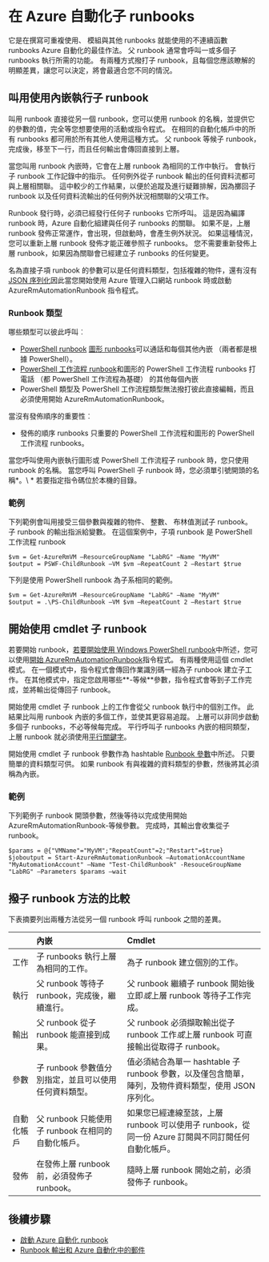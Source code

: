 <properties 
   pageTitle="在 Azure 自動化子 runbooks |Microsoft Azure"
   description="說明啟動 Azure 自動化從另一個 runbook runbook 及共用資訊它們之間的不同方法。"
   services="automation"
   documentationCenter=""
   authors="mgoedtel"
   manager="jwhit"
   editor="tysonn" />
<tags 
   ms.service="automation"
   ms.devlang="na"
   ms.topic="article"
   ms.tgt_pltfrm="na"
   ms.workload="infrastructure-services"
   ms.date="08/17/2016"
   ms.author="magoedte;bwren" />

# <a name="child-runbooks-in-azure-automation"></a>在 Azure 自動化子 runbooks

它是在撰寫可重複使用、 模組與其他 runbooks 就能使用的不連續函數 runbooks Azure 自動化的最佳作法。 父 runbook 通常會呼叫一或多個子 runbooks 執行所需的功能。 有兩種方式撥打子 runbook，且每個您應該瞭解的明顯差異，讓您可以決定，將會最適合您不同的情況。

##  <a name="invoking-a-child-runbook-using-inline-execution"></a>叫用使用內嵌執行子 runbook

叫用 runbook 直接從另一個 runbook，您可以使用 runbook 的名稱，並提供它的參數的值，完全等您想要使用的活動或指令程式。  在相同的自動化帳戶中的所有 runbooks 都可用於所有其他人使用這種方式。 父 runbook 等候子 runbook，完成後，移至下一行，而且任何輸出會傳回直接到上層。

當您叫用 runbook 內嵌時，它會在上層 runbook 為相同的工作中執行。 會執行子 runbook 工作記錄中的指示。 任何例外從子 runbook 輸出的任何資料流都可與上層相關聯。 這中較少的工作結果，以便於追蹤及進行疑難排解，因為擲回子 runbook 以及任何資料流輸出的任何例外狀況相關聯的父項工作。

Runbook 發行時，必須已經發行任何子 runbooks 它所呼叫。 這是因為編譯 runbook 時，Azure 自動化組建與任何子 runbooks 的關聯。 如果不是，上層 runbook 發佈正常運作，會出現，但啟動時，會產生例外狀況。 如果這種情況，您可以重新上層 runbook 發佈才能正確參照子 runbooks。 您不需要重新發佈上層 runbook，如果因為關聯會已經建立子 runbooks 的任何變更。

名為直接子項 runbook 的參數可以是任何資料類型，包括複雜的物件，還有沒有[JSON 序列化](automation-starting-a-runbook.md#runbook-parameters)因此當您開始使用 Azure 管理入口網站 runbook 時或啟動 AzureRmAutomationRunbook 指令程式。


### <a name="runbook-types"></a>Runbook 類型

哪些類型可以彼此呼叫︰

- [PowerShell runbook](automation-runbook-types.md#powershell-runbooks) [圖形 runbooks](automation-runbook-types.md#graphical-runbooks)可以通話和每個其他內嵌 （兩者都是根據 PowerShell）。
- [PowerShell 工作流程 runbook](automation-runbook-types.md#powershell-workflow-runbooks)和圖形的 PowerShell 工作流程 runbooks 打電話 （都 PowerShell 工作流程為基礎） 的其他每個內嵌
- PowerShell 類型及 PowerShell 工作流程類型無法撥打彼此直接編輯，而且必須使用開始 AzureRmAutomationRunbook。
    
當沒有發佈順序的重要性︰

- 發佈的順序 runbooks 只重要的 PowerShell 工作流程和圖形的 PowerShell 工作流程 runbooks。


當您呼叫使用內嵌執行圖形或 PowerShell 工作流程子 runbook 時，您只使用 runbook 的名稱。  當您呼叫 PowerShell 子 runbook 時，您必須單引號開頭的名稱*。\\ * 若要指定指令碼位於本機的目錄。 

### <a name="example"></a>範例

下列範例會叫用接受三個參數與複雜的物件、 整數、 布林值測試子 runbook。 子 runbook 的輸出指派給變數。  在這個案例中，子項 runbook 是 PowerShell 工作流程 runbook

    $vm = Get-AzureRmVM –ResourceGroupName "LabRG" –Name "MyVM"
    $output = PSWF-ChildRunbook –VM $vm –RepeatCount 2 –Restart $true

下列是使用 PowerShell runbook 為子系相同的範例。

    $vm = Get-AzureRmVM –ResourceGroupName "LabRG" –Name "MyVM"
    $output = .\PS-ChildRunbook –VM $vm –RepeatCount 2 –Restart $true



##  <a name="starting-a-child-runbook-using-cmdlet"></a>開始使用 cmdlet 子 runbook

若要開始 runbook，[若要開始使用 Windows PowerShell runbook](../automation-starting-a-runbook.md#starting-a-runbook-with-windows-powershell)中所述，您可以使用[開始 AzureRmAutomationRunbook](https://msdn.microsoft.com/library/mt603661.aspx)指令程式。 有兩種使用這個 cmdlet 模式。  在一個模式中，指令程式會傳回作業識別碼一經為子 runbook 建立子工作。  在其他模式中，指定您啟用哪些**-等候**參數，指令程式會等到子工作完成，並將輸出從傳回子 runbook。

開始使用 cmdlet 子 runbook 上的工作會從父 runbook 執行中的個別工作。 此結果比叫用 runbook 內嵌的多個工作，並使其更容易追蹤。 上層可以非同步啟動多個子 runbooks，不必等候每完成。 平行呼叫子 runbooks 內嵌的相同類型，上層 runbook 就必須使用[平行關鍵字](automation-powershell-workflow.md#parallel-processing)。

開始使用 cmdlet 子 runbook 參數作為 hashtable [Runbook 參數](automation-starting-a-runbook.md#runbook-parameters)中所述。 只要簡單的資料類型可供。 如果 runbook 有與複雜的資料類型的參數，然後將其必須稱為內嵌。

### <a name="example"></a>範例

下列範例子 runbook 開頭參數，然後等待以完成使用開始 AzureRmAutomationRunbook-等候參數。 完成時，其輸出會收集從子 runbook。

    $params = @{"VMName"="MyVM";"RepeatCount"=2;"Restart"=$true} 
    $joboutput = Start-AzureRmAutomationRunbook –AutomationAccountName "MyAutomationAccount" –Name "Test-ChildRunbook" -ResouceGroupName "LabRG" –Parameters $params –wait


## <a name="comparison-of-methods-for-calling-a-child-runbook"></a>撥子 runbook 方法的比較

下表摘要列出兩種方法從另一個 runbook 呼叫 runbook 之間的差異。

| | 內嵌| Cmdlet|
|:---|:---|:---|
|工作|子 runbooks 執行上層為相同的工作。|為子 runbook 建立個別的工作。|
|執行|父 runbook 等待子 runbook，完成後，繼續進行。|父 runbook 繼續子 runbook 開始後立即*或*上層 runbook 等待子工作完成。|
|輸出|父 runbook 從子 runbook 能直接到成果。|父 runbook 必須擷取輸出從子 runbook 工作*或*上層 runbook 可直接輸出從取得子 runbook。|
|參數|子 runbook 參數值分別指定，並且可以使用任何資料類型。|值必須結合為單一 hashtable 子 runbook 參數，以及僅包含簡單，陣列，及物件資料類型，使用 JSON 序列化。|
|自動化帳戶|父 runbook 只能使用子 runbook 在相同的自動化帳戶。|如果您已經連線至該，上層 runbook 可以使用子 runbook，從同一份 Azure 訂閱與不同訂閱任何自動化帳戶。|
|發佈|在發佈上層 runbook 前，必須發佈子 runbook。|隨時上層 runbook 開始之前，必須發佈子 runbook。|

## <a name="next-steps"></a>後續步驟

- [啟動 Azure 自動化 runbook](automation-starting-a-runbook.md)
- [Runbook 輸出和 Azure 自動化中的郵件](automation-runbook-output-and-messages.md)

